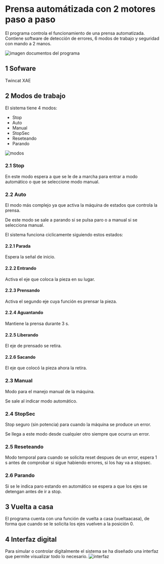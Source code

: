 # Prensa automátizada con 2 motores paso a paso
El programa controla el funcionamiento de una prensa automatizada. Contiene software de detección de errores, 6 modos de trabajo y seguridad con mando a 2 manos.

![imagen documentos del programa](https://github.com/Hemonel/TwinCAT-prensa-automatizada/assets/153218898/5b01f7e6-dabe-42ba-822a-85525a0fe4fd)

## 1 Sofware
Twincat XAE

## 2 Modos de trabajo
El sistema tiene 4 modos:
- Stop
- Auto
-	Manual
-	StopSec
-	Reseteando
-	Parando

![modos](https://github.com/Hemonel/TwinCAT-prensa-automatizada/assets/153218898/c78759eb-a31c-47c3-9868-d381096174d1)

### 2.1 Stop
En este modo espera a que se le de a marcha para entrar a modo automático o que se seleccione modo manual.

### 2.2 Auto
El modo más complejo ya que activa la máquina de estados que controla la prensa.

De este modo se sale a parando si se pulsa paro o a manual si se selecciona manual.

El sistema funciona ciclicamente siguiendo estos estados:

#### 2.2.1 Parada
Espera la señal de inicio.

#### 2.2.2 Entrando
Activa el eje que coloca la pieza en su lugar.

#### 2.2.3 Prensando
Activa el segundo eje cuya función es prensar la pieza.

#### 2.2.4 Aguantando
Mantiene la prensa durante 3 s.

#### 2.2.5 Liberando
El eje de prensado se retira.

#### 2.2.6 Sacando
El eje que colocó la pieza ahora la retira.

### 2.3 Manual
Modo para el manejo manual de la máquina.

Se sale al indicar modo automático.

### 2.4 StopSec
Stop seguro (sin potencia) para cuando la máquina se produce un error.

Se llega a este modo desde cualquier otro siempre que ocurra un error.

### 2.5 Reseteando
Modo temporal para cuando se solicita reset despues de un error, espera 1 s antes de comprobar si sigue habiendo errores, si los hay va a stopsec.

### 2.6 Parando
Si se le indica paro estando en automático se espera a que los ejes se detengan antes de ir a stop.

## 3 Vuelta a casa
El programa cuenta con una función de vuelta a casa (vueltaacasa), de forma que cuando se le solicita los ejes vuelven a la posición 0.

## 4 Interfaz digital
Para simular o controlar digitalmente el sistema se ha diseñado una interfaz que permite visualizar todo lo necesario.
![interfaz](https://github.com/Hemonel/TwinCAT-prensa-automatizada/assets/153218898/8260fac7-6695-4e95-9626-d159c4aacc78)
